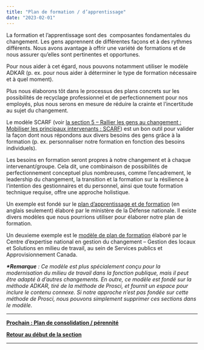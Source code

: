 ```yaml
---
title: "Plan de formation / d’apprentissage"
date: "2023-02-01"
---
```


La formation et l’apprentissage sont des  composantes fondamentales du changement. Les gens apprennent de différentes façons et à des rythmes différents. Nous avons avantage à offrir une variété de formations et de nous assurer qu’elles sont pertinentes et opportunes.

Pour nous aider à cet égard, nous pouvons notamment utiliser le modèle ADKAR (p. ex. pour nous aider à déterminer le type de formation nécessaire et à quel moment).

Plus nous élaborons tôt dans le processus des plans concrets sur les possibilités de recyclage professionnel et de perfectionnement pour nos employés, plus nous serons en mesure de réduire la crainte et l’incertitude au sujet du changement.

Le modèle SCARF (voir [la section 5 – Rallier les gens au changement : Mobiliser les principaux intervenants : SCARF](/framework-for-leading-change/mobiliser-les-principaux-intervenants/)) est un bon outil pour valider la façon dont nous répondons aux divers besoins des gens grâce à la formation (p. ex. personnaliser notre formation en fonction des besoins individuels).

Les besoins en formation seront propres à notre changement et à chaque intervenant/groupe. Cela dit, une combinaison de possibilités de perfectionnement conceptuel plus nombreuses, comme l’encadrement, le leadership du changement, la transition et la formation sur la résilience à l’intention des gestionnaires et du personnel, ainsi que toute formation technique requise, offre une approche holistique.

Un exemple est fondé sur le [plan d’apprentissage et de formation](https://articles.alpha.canada.ca/uploads/sites/46/2022/11/Learning-training-plan-template.doc) (en anglais seulement) élaboré par le ministère de la Défense nationale. Il existe divers modèles que nous pourrions utiliser pour élaborer notre plan de formation.

Un deuxieme exemple est le [modèle de plan de formation](https://wiki.gccollab.ca/images/f/f5/004_WCM_Training_Plan_Template_FR.docx) élaboré par le Centre d’expertise national en gestion du changement – Gestion des locaux et Solutions en milieu de travail, au sein de Services publics et Approvisionnement Canada.

**_\*Remarque_** _: Ce modèle est plus spécialement conçu pour la modernisation du milieu de travail dans la fonction publique, mais il peut être adapté à d’autres changements. En outre, ce modèle est fondé sur la méthode ADKAR, tiré de la méthode de Prosci, et fournit un espace pour inclure le contenu connexe. Si notre approche n’est pas fondée sur cette méthode de Prosci, nous pouvons simplement supprimer ces sections dans le modèle._

* * *

[****Prochain : Plan de consolidation / pérennité****](/framework-for-leading-change/plan-de-consolidation-perennite/)

[**Retour au début de la section**](/framework-for-leading-change/elaborer-nos-plans/)

* * *
